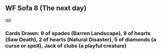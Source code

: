 ## WF Sofa 8 (The next day)

dd

### Cards Drawn: 9 of spades (Barren Landscape), 9 of hearts (Saw Death), 2 of hearts (Natural Disaster), 5 of diamonds (a curse or spell), Jack of clubs (a playful creature)